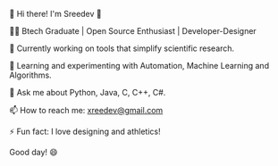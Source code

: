 👋 Hi there! I'm Sreedev 🚀

👨‍💻 Btech Graduate | Open Source Enthusiast | Developer-Designer

🔭 Currently working on tools that simplify scientific research.

🌱 Learning and experimenting with Automation, Machine Learning and Algorithms.

💬 Ask me about Python, Java, C, C++, C#.

📫 How to reach me: xreedev@gmail.com

⚡ Fun fact: I love designing and athletics!

Good day! 😄
